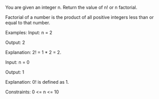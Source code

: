 You are given an integer n. Return the value of n! or n factorial.

Factorial of a number is the product of all positive integers less than or equal to that number.

Examples:
Input: n = 2

Output: 2

Explanation: 2! = 1 * 2 = 2.

Input: n = 0

Output: 1

Explanation: 0! is defined as 1.

Constraints:
0 <= n <= 10